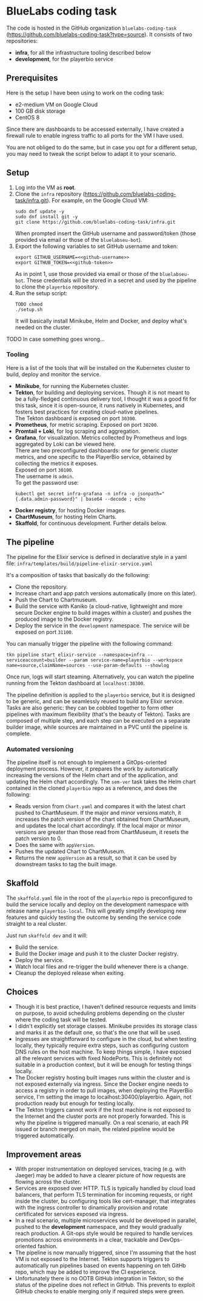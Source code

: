 # BlueLabs coding task
The code is hosted in the GitHub organization `bluelabs-coding-task` (https://github.com/bluelabs-coding-task?type=source). It consists of two repositories:
- **infra**, for all the infrastructure tooling described below
- **development**, for the playerbio service

## Prerequisites
Here is the setup I have been using to work on the coding task:
 - e2-medium VM on Google Cloud
 - 100 GB disk storage
 - CentOS 8
 
 Since there are dashboards to be accessed externally, I have created a firewall rule to enable ingress traffic to all ports for the VM I have used.
 
 You are not obliged to do the same, but in case you opt for a different setup, you may need to tweak the script below to adapt it to your scenario.

## Setup
1. Log into the VM as **root**.
2. Clone the `infra` repository (https://github.com/bluelabs-coding-task/infra.git). For example, on the Google Cloud VM:
    ```
    sudo dnf update -y
    sudo dnf install git -y
    git clone https://github.com/bluelabs-coding-task/infra.git
    ```
    When prompted insert the GitHub username and password/token (those provided via email or those of the `bluelabseu-bot`).
3. Export the following variables to set GitHub username and token:  
    ```
    export GITHUB_USERNAME=<<github-username>>  
    export GITHUB_TOKEN=<<github-token>>
    ```
    As in point 1, use those provided via email or those of the `bluelabseu-bot`. These credentials will be stored in a secret and used by the pipeline to clone the `playerbio` repository.
4. Run the setup script:
   ```
   TODO chmod
   ./setup.sh
   ```
   It will basically install Minikube, Helm and Docker, and deploy what's needed on the cluster.

TODO In case something goes wrong...


### Tooling
Here is a list of the tools that will be installed on the Kubernetes cluster to build, deploy and monitor the service.
- **Minikube**, for running the Kubernetes cluster.
- **Tekton**, for building and deploying services. Though it is not meant to be a fully-fledged continuous delivery tool, I thought it was a good fit for this task, since it is open-source, it runs natively in Kubernetes, and fosters best practices for creating cloud-native pipelines.  
    The Tekton dashboard is exposed on port `30300`.
- **Prometheus**, for metric scraping. Exposed on port `30200`.
- **Promtail + Loki**, for log scraping and aggregation.
- **Grafana**, for visualization. Metrics collected by Prometheus and logs aggregated by Loki can be viewed here.  
    There are two preconfigured dashboards: one for generic cluster metrics, and one specific to the PlayerBio service, obtained by collecting the metrics it exposes.  
    Exposed on port `30100`.  
        The username is `admin`.  
    To get the password use:
    ```
    kubectl get secret infra-grafana -n infra -o jsonpath="{.data.admin-password}" | base64 --decode ; echo
    ```
- **Docker registry**, for hosting Docker images.
- **ChartMuseum**, for hosting Helm Charts.
- **Skaffold**, for continuous development. Further details below.

## The pipeline
The pipeline for the Elixir service is defined in declarative style in a yaml file: `infra/templates/build/pipeline-elixir-service.yaml`

It's a composition of tasks that basically do the following:
- Clone the repository.
- Increase chart and app patch versions automatically (more on this later).
- Push the Chart to Chartmuseum.
- Build the service with Kaniko (a cloud-native, lightweight and more secure Docker engine to build images within a cluster) and pushes the produced image to the Docker registry.
- Deploy the service in the `development` namespace. The service will be exposed on port `31100`.

You can manually trigger the pipeline with the following command:

`tkn pipeline start elixir-service --namespace=infra --serviceaccount=builder --param service-name=playerbio --workspace name=source,claimName=sources --use-param-defaults --showlog`

Once run, logs will start steaming. Alternatively, you can watch the pipeline running from the Tekton dashboard at `localhost:30300`.

The pipeline definition is applied to the `playerbio` service, but it is designed to be generic, and can be seamlessly reused to build any Elixir service.
Tasks are also generic: they can be cobbled together to form other pipelines with maximum flexibility (that's the beauty of Tekton). Tasks are composed of multiple step, and each step can be executed on a separate builder image, while sources are maintained in a PVC until the pipeline is complete.

### Automated versioning
The pipeline itself is not enough to implement a GitOps-oriented deployment process. However, it prepares the work by automatically increasing the versions of the Helm chart and of the application, and updating the Helm chart accordingly.
The `sem-ver` task takes the Helm chart contained in the cloned `playerbio` repo as a reference, and does the following:
- Reads version from `Chart.yaml` and compares it with the latest chart pushed to ChartMuseum. If the major and minor versions match, it increases the patch version of the chart obtained from ChartMuseum, and updates the local chart accordingly. If the local major or minor versions are greater than those read from ChartMuseum, it resets the patch version to 0.
- Does the same with `appVersion`.
- Pushes the updated Chart to ChartMuseum.
- Returns the new `appVersion` as a result, so that it can be used by downstream tasks to tag the built image.

## Skaffold
The `skaffold.yaml` file in the root of the `playerbio` repo is preconfigured to build the service locally and deploy on the development namespace with release name `playerbio-local`. This will greatly simplify developing new features and quickly testing the outcome by sending the service code straight to a real cluster.

Just run `skaffold dev` and it will:
- Build the service.
- Build the Docker image and push it to the cluster Docker registry.
- Deploy the service.
- Watch local files and re-trigger the build whenever there is a change.
- Cleanup the deployed release when exiting.

## Choices
- Though it is best practice, I haven't defined resource requests and limits on purpose, to avoid scheduling problems depending on the cluster where the coding task will be tested.
- I didn't explicitly set storage classes. Minikube provides its storage class and marks it as the default one, so that's the one that will be used.
- Ingresses are straightforward to configure in the cloud, but when testing locally, they typically require extra steps, such as configuring custom DNS rules on the host machine. To keep things simple, I have exposed all the relevant services with fixed NodePorts. This is definitely not suitable in a production context, but it will be enough for testing things locally.
- The Docker registry hosting built images runs within the cluster and is not exposed externally via ingress. Since the Docker engine needs to access a registry in order to pull images, when deploying the PlayerBio service, I'm setting the image to localhost:30400/playerbio. Again, not production ready but enough for testing locally.
- The Tekton triggers cannot work if the host machine is not exposed to the Internet and the cluster ports are not properly forwarded. This is why the pipeline is triggered manually. On a real scenario, at each PR issued or branch merged on main, the related pipeline would be triggered automatically.

## Improvement areas
- With proper instrumentation on deployed services, tracing (e.g. with Jaeger) may be added to have a clearer picture of how requests are flowing across the cluster.
- Services are exposed over HTTP. TLS is typically handled by cloud load balancers, that perform TLS termination for incoming requests, or right inside the cluster, bu configuring tools like cert-manager, that integrates with the ingress controller to dinamically provision and rotate certificated for services exposed via ingress.
- In a real scenario, multiple microservices would be developed in parallel, pushed to the **development** namespace, and they would gradually reach production. A Git-ops style would be required to handle services promotions across environments in a clear, trackable and DevOps-oriented fashion.
- The pipeline is now manually triggered, since I'm assuming that the host VM is not exposed to the Internet. Tekton supports triggers to automatically run pipelines based on events happening on teh GitHb repo, which may be added to improve the CI experience.
- Unfortunately there is no OOTB GitHub integration in Tekton, so the status of the pipeline does not reflect in GitHub. This prevents to exploit GitHub checks to enable merging only if required steps were green.